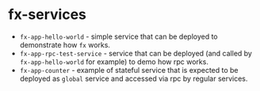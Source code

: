 # fx-services

- `fx-app-hello-world` - simple service that can be deployed to demonstrate how `fx` works.
- `fx-app-rpc-test-service` - service that can be deployed (and called by `fx-app-hello-world` for example) to demo how rpc works.
- `fx-app-counter` - example of stateful service that is expected to be deployed as `global` service and accessed via rpc by regular services.
